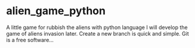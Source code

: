 # alien_game_python
A little game for rubbish the aliens with python language
I will develop the game of aliens invasion later.
Create a new branch is quick and simple.
Git is a free software...